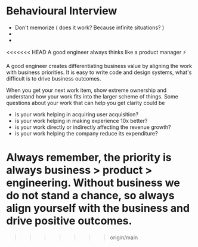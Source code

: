 # Behavioural Interview
- Don't memorize ( does it work? Because infinite situations? )
- 
- 




<<<<<<< HEAD
A good engineer always thinks like a product manager ⚡

A good engineer creates differentiating business value by aligning the work with business priorities. It is easy to write code and design systems, what's difficult is to drive business outcomes.

When you get your next work item, show extreme ownership and understand how your work fits into the larger scheme of things. Some questions about your work that can help you get clarity could be

- is your work helping in acquiring user acquisition?
- is your work helping in making experience 10x better?
- is your work directly or indirectly affecting the revenue growth?
- is your work helping the company reduce its expenditure?

Always remember, the priority is always business > product > engineering. Without business we do not stand a chance, so always align yourself with the business and drive positive outcomes.
=======

>>>>>>> origin/main
